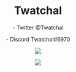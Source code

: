 <h1 align="center">Twatchal</h1>

<p align="center">- Twitter @Twatchal </p>

<p align="center">- Discord Twatchal#6970 </p>

<p align="center"><img align="center" src="https://github-readme-stats.vercel.app/api/top-langs/?username=Twatchal&dlayout=compact&theme=dark"></p>
                         
<p align="center"><img align="center" src="https://github-readme-stats.vercel.app/api?username=Twatchal&show_icons=true&theme=dark"></p>
